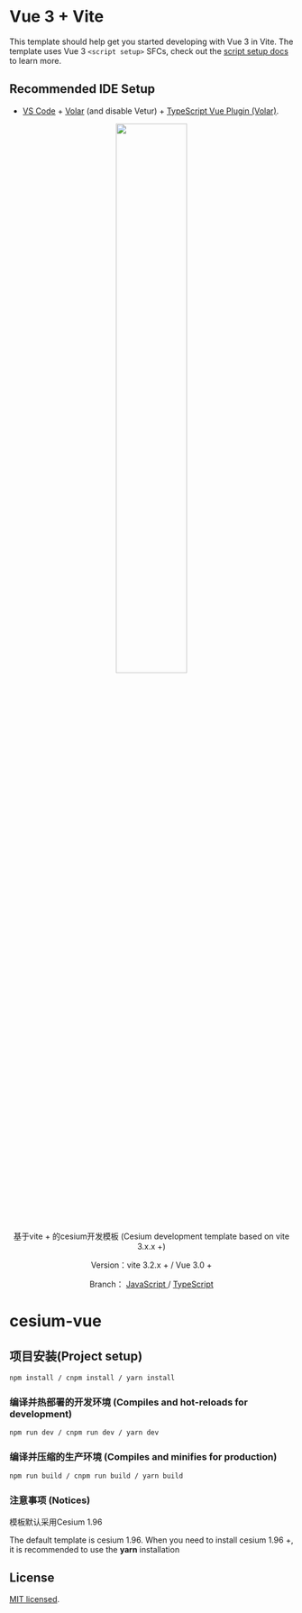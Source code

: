 <!--
 * @Descripttion: 
 * @version: v1.0
 * @Author: CaoChaoqiang
 * @Date: 2023-04-07 14:35:28
 * @LastEditors: CaoChaoqiang
 * @LastEditTime: 2023-04-12 10:29:51
-->
# Vue 3 + Vite

This template should help get you started developing with Vue 3 in Vite. The template uses Vue 3 `<script setup>` SFCs, check out the [script setup docs](https://v3.vuejs.org/api/sfc-script-setup.html#sfc-script-setup) to learn more.

## Recommended IDE Setup

- [VS Code](https://code.visualstudio.com/) + [Volar](https://marketplace.visualstudio.com/items?itemName=Vue.volar) (and disable Vetur) + [TypeScript Vue Plugin (Volar)](https://marketplace.visualstudio.com/items?itemName=Vue.vscode-typescript-vue-plugin).

<p align="center">
<img src="https://github.com/CesiumGS/cesium/wiki/logos/Cesium_Logo_Color.jpg" width="50%" />
</p>

  <p align="center">基于vite + 的cesium开发模板 (Cesium development template based on vite 3.x.x +)</p>
  <p align="center">Version：vite 3.2.x + / Vue 3.0 + </p>
  <p align="center">Branch： <a href="https://github.com/ShareQiu1994/cesium-vue/tree/master">JavaScript </a> / <a href="https://github.com/ShareQiu1994/cesium-vue/tree/typescript">TypeScript</a> </p>

  
# cesium-vue

##  项目安装(Project setup)
```
npm install / cnpm install / yarn install
```
### 编译并热部署的开发环境 (Compiles and hot-reloads for development)
```
npm run dev / cnpm run dev / yarn dev
```

### 编译并压缩的生产环境 (Compiles and minifies for production)
```
npm run build / cnpm run build / yarn build
```

### 注意事项 (Notices)

模板默认采用Cesium 1.96

The default template is cesium 1.96. When you need to install cesium 1.96 +, it is recommended to use the **yarn** installation

## License

[MIT licensed](LICENSE).